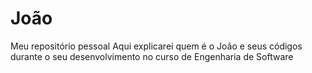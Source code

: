 # João
Meu repositório pessoal
Aqui explicarei quem é o João e seus códigos durante o seu desenvolvimento no curso de Engenharia de Software
